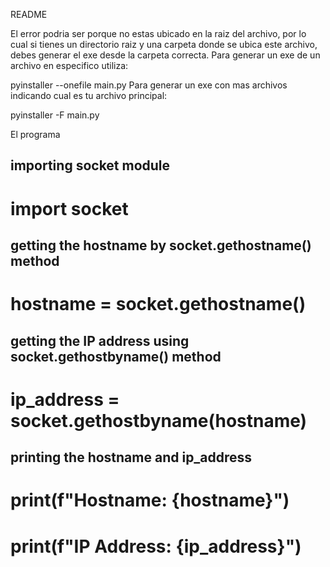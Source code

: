 README

El error podria ser porque no estas ubicado en la raiz del archivo, por lo cual si tienes un directorio raiz y una carpeta donde se ubica este archivo, debes generar el exe desde la carpeta correcta. Para generar un exe de un archivo en especifico utiliza:

pyinstaller --onefile main.py
Para generar un exe con mas archivos indicando cual es tu archivo principal:

pyinstaller -F main.py



El programa
## importing socket module
# import socket
## getting the hostname by socket.gethostname() method
# hostname = socket.gethostname()
## getting the IP address using socket.gethostbyname() method
# ip_address = socket.gethostbyname(hostname)
## printing the hostname and ip_address
# print(f"Hostname: {hostname}")
# print(f"IP Address: {ip_address}")


